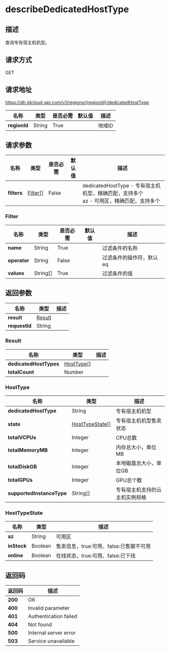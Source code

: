 # describeDedicatedHostType


## 描述
查询专有宿主机机型。


## 请求方式
GET

## 请求地址
https://dh.jdcloud-api.com/v1/regions/{regionId}/dedicatedHostType

|名称|类型|是否必需|默认值|描述|
|---|---|---|---|---|
|**regionId**|String|True| |地域ID|

## 请求参数
|名称|类型|是否必需|默认值|描述|
|---|---|---|---|---|
|**filters**|[Filter[]](#filter)|False| |dedicatedHostType - 专有宿主机机型，精确匹配，支持多个<br>az - 可用区，精确匹配，支持多个<br>|

### <div id="Filter">Filter</div>
|名称|类型|是否必需|默认值|描述|
|---|---|---|---|---|
|**name**|String|True| |过滤条件的名称|
|**operator**|String|False| |过滤条件的操作符，默认eq|
|**values**|String[]|True| |过滤条件的值|

## 返回参数
|名称|类型|描述|
|---|---|---|
|**result**|[Result](#result)| |
|**requestId**|String| |

### <div id="Result">Result</div>
|名称|类型|描述|
|---|---|---|
|**dedicatedHostTypes**|[HostType[]](#hosttype)| |
|**totalCount**|Number| |
### <div id="HostType">HostType</div>
|名称|类型|描述|
|---|---|---|
|**dedicatedHostType**|String|专有宿主机机型|
|**state**|[HostTypeState[]](#hosttypestate)|专有宿主机机型售卖状态|
|**totalVCPUs**|Integer|CPU总数|
|**totalMemoryMB**|Integer|内存总大小，单位MB|
|**totalDiskGB**|Integer|本地磁盘总大小，单位GB|
|**totalGPUs**|Integer|GPU总个数|
|**supportedInstanceType**|String[]|专有宿主机支持的云主机实例规格|
### <div id="HostTypeState">HostTypeState</div>
|名称|类型|描述|
|---|---|---|
|**az**|String|可用区|
|**inStock**|Boolean|售卖信息，true:可用、false:已售罄不可用|
|**online**|Boolean|在线状态，true:可用、false:已下线|

## 返回码
|返回码|描述|
|---|---|
|**200**|OK|
|**400**|Invalid parameter|
|**401**|Authentication failed|
|**404**|Not found|
|**500**|Internal server error|
|**503**|Service unavailable|
